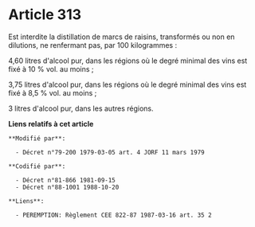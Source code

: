 # Article 313

Est interdite la distillation de marcs de raisins, transformés ou non en dilutions, ne renfermant pas, par 100 kilogrammes :

4,60 litres d'alcool pur, dans les régions où le degré minimal des vins est fixé à 10 % vol. au moins ;

3,75 litres d'alcool pur, dans les régions où le degré minimal des vins est fixé à 8,5 % vol. au moins ;

3 litres d'alcool pur, dans les autres régions.

**Liens relatifs à cet article**

	**Modifié par**:

	  - Décret n°79-200 1979-03-05 art. 4 JORF 11 mars 1979

	**Codifié par**:

	  - Décret n°81-866 1981-09-15
	  - Décret n°88-1001 1988-10-20

	**Liens**:

	  - PEREMPTION: Règlement CEE 822-87 1987-03-16 art. 35 2
